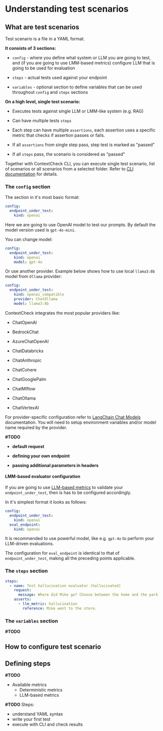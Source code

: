 # Understanding test scenarios

## What are test scenarios

Test scenario is a file in a YAML format.

**It consists of 3 sections:** 

* `config` - where you define what system or LLM you are going to test, and (if you are going to use LMM-based metrics) configure LLM that is going to be used for evaluation

* `steps` - actual tests used against your endpoint

* `variables` - optional section to define variables that can be used throughout `config` and `steps` sections


**On a high level, single test scenario:**

* Executes tests against single LLM or LMM-like system (e.g. RAG)

* Can have multiple tests `steps`

* Each step can have multiple `assertions`, each assertion uses a specific metric that checks if assertion passes or fails.

* If all `assertions` from single step pass, step test is marked as "passed"

* If all `steps` pass, the scenario is considered as "passed"


Together with ContextCheck CLI, you can execute single test scenario, list of scenarios or all scenarios from a selected folder. Refer to [CLI documentation]() for details.

### The `config` section

The section in it's most basic format:
```yaml
config:
  endpoint_under_test:
    kind: openai
```

Here we are going to use OpenAI model to test our prompts. By default the model version used is `gpt-4o-mini`.

You can change model:
```yaml
config:
  endpoint_under_test:
    kind: openai
    model: gpt-4o
```

Or use another provider. Example below shows how to use local `llama3:8b` model from `Ollama` provider:
```yaml
config:
  endpoint_under_test:
    kind: openai_compatible
    provider: ChatOllama
    model: llama3:8b
```

ContextCheck integrates the most popular providers like:

* ChatOpenAI

* BedrockChat

* AzureChatOpenAI

* ChatDatabricks

* ChatAnthropic

* ChatCohere

* ChatGooglePalm

* ChatMlflow

* ChatOllama

* ChatVertexAI


For provider-specific configuration refer to [LangChain Chat Models](https://python.langchain.com/v0.2/docs/integrations/chat/) documentation. You will need to setup environment variables and/or model name required by the provider.

**#TODO**

* **default request**

* **defining your own endpoint**

* **passing additional parameters in headers**



#### LMM-based evaluator configuration

If you are going to use [LLM-based metrics](llm_based_metrics.md) to validate your `endpoint_under_test`, then is has to be configured accordingly.

In it's simplest format it looks as follows:
```yaml
config:
  endpoint_under_test:
    kind: openai
  eval_endpoint:
    kind: openai
```

It is recommended to use powerful model, like e.g. `gpt-4o` to perform your LLM-driven evaluations.

The configuration for `eval_endpoint` is identical to that of `endpoint_under_test`, making all the preceding points applicable.

### The `steps` section

```yaml
steps:
  - name: Test hallucination evaluator (hallucinated)
    request:
      message: Where did Mike go? Choose between the home and the park.
    asserts:
      - llm_metric: hallucination
        reference: Mike went to the store.
```


### The `variables` section

**#TODO**

## How to configure test scenario

## Defining steps

**#TODO**
* Available metrics
	* Deterministic metrics
	* LLM-based metrics

**#TODO**
Steps:
* understand YAML syntax
* write your first test
* execute with CLI and check results
